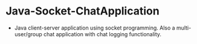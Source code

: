 # Java-Socket-ChatApplication
- Java client-server application using socket programming. Also a multi-user/group chat application with chat logging functionality.
